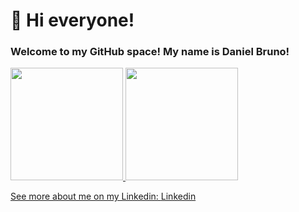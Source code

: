 # 👋 Hi everyone!
### Welcome to my GitHub space! My name is Daniel Bruno!

<div>
  <a href="https://github.com/Danielbr-Uno">
  <img height="180em" src="https://github-readme-stats.vercel.app/api?username=Danielbr-Uno&show_icons=true&theme=dark&include_all_commit=true&count_private=true"/>
  <img height="180em" src="https://github-readme-stats.verel.app/api/top-langs/?username=Danielbr-Uno&layout=compact&langs_count=10&theme=dark"/>
</div>

See more about me on my Linkedin:
[Linkedin](https://www.linkedin.com/in/daniel-bruno-freitas-da-silva-3a0304335/)
